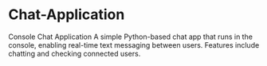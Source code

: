 # Chat-Application
Console Chat Application A simple Python-based chat app that runs in the console, enabling real-time text messaging between users. Features include chatting and checking connected users.
